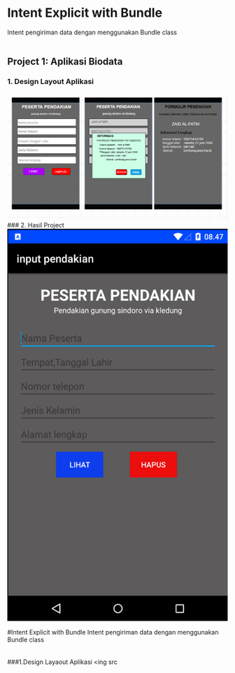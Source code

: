 # Intent Explicit with Bundle
Intent pengiriman data dengan menggunakan Bundle class
<br><br>
## Project 1: Aplikasi Biodata
### 1. Design Layout Aplikasi 
<img src="picture/design.PNG"/>
### 2. Hasil Project
<img src="picture/tamp1.PNG"/>
           
#Intent Explicit with Bundle
Intent pengiriman data dengan menggunakan Bundle class 
<br><br><br>
###1.Design Layaout Aplikasi 
<ing src
